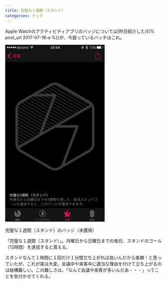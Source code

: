 ```yaml
---
title: 完璧な１週間（スタンド）
categories: テック
---
```

Apple Watchのアクティビティアプリのバッジについては[昨日紹介した]({% post_url 2017-07-18-a %})が、今狙っているバッチはこれ。

<div class="post-img">
<a href="/assets/images/20170719a/IMG_1275.jpeg">
<img src="/assets/images/20170719a/IMG_1275.jpeg" width="320px">
</a>
<p>完璧な１週間（スタンド）のバッジ（未獲得）</p>
</div>

「完璧な１週間（スタンド）」。月曜日から日曜日までの毎日、スタンドのゴール（12時間）を達成すると貰える。

スタンドなんて１時間に１回だけ１分間立ち上がれば良いんだから楽勝！と思っていたが、これが実は大変。会議中や来客中に適当な理由を付けて立ち上がるのは結構難しい。この難しさは、「なんて会議や来客が多いんだあ・・・」ってことを気付かせてくれる。
